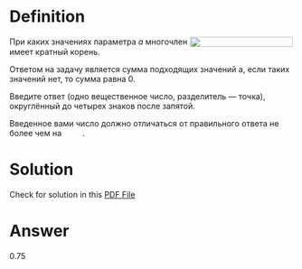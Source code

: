 # Definition

<p align="left">При каких значениях параметра <i>a</i> многочлен <img src="./svgs/06342006e1a6153a2b402dd098c62596.svg" align=top width=182.25074999999998pt height=18.312359999999998pt style="background-color: rgba(255, 255, 255, 1);"/> имеет кратный корень.</p> 

Ответом на задачу является сумма подходящих значений a, если таких значений нет, то сумма равна 0.

Введите ответ (одно вещественное число, разделитель — точка), округлённый до четырех знаков после запятой.

<p align="left">Введенное вами число должно отличаться от правильного ответа не более чем на <img src="./svgs/23a265e3aeb05266939bff147e6cb01c.svg" align=top width=33.26499pt height=14.202787499999998pt style="background-color: rgba(255, 255, 255, 0.5);"/>.</p>

# Solution

Check for solution in this [PDF File](pdf/ya_task1.pdf)

# Answer

0.75